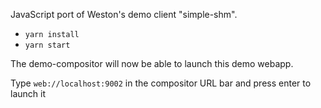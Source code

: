 JavaScript port of Weston's demo client "simple-shm".

- `yarn install`
- `yarn start`

The demo-compositor will now be able to launch this demo webapp.

Type `web://localhost:9002` in the compositor URL bar and press enter to launch it

